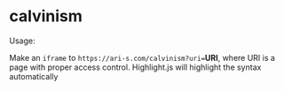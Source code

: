 # calvinism

Usage:

Make an `iframe` to `https://ari-s.com/calvinism?uri=`**URI**, where URI is a page with proper access control. Highlight.js will highlight the syntax automatically
